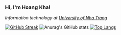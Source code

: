 ### Hi, I'm Hoang Kha!
<p><em>Information technology at <a href="https://ntu.edu.vn/">University of Nha Trang</a></em></p>

[![GitHub Streak](https://streak-stats.demolab.com?user=hohoangkha16092002&theme=calm-pink&border_radius=5&date_format=j%2Fn%5B%2FY%5D&card_width=500)](https://git.io/streak-stats)
![Anurag's GitHub stats](https://github-readme-stats.vercel.app/api?username=hohoangkha16092002&show_icons=true&theme=calm_pink)
[![Top Langs](https://github-readme-stats-git-masterrstaa-rickstaa.vercel.app/api/top-langs/?username=hohoangkha16092002&theme=calm_pink)](https://github.com/anuraghazra/github-readme-stats)
<!--
**hohoangkha16092002/hohoangkha16092002** is a ✨ _special_ ✨ repository because its `README.md` (this file) appears on your GitHub profile.

Here are some ideas to get you started:

- 🔭 I’m currently working on ...
- 🌱 I’m currently learning ...
- 👯 I’m looking to collaborate on ...
- 🤔 I’m looking for help with ...
- 💬 Ask me about ...
- 📫 How to reach me: ...
- 😄 Pronouns: ...
- ⚡ Fun fact: ...
-->
